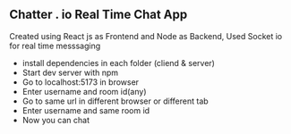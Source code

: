 ## Chatter . io Real Time Chat App

Created using React js as Frontend and Node as Backend, Used Socket io for real time messsaging

- install dependencies in each folder (cliend & server)
- Start dev server with npm
- Go to localhost:5173 in browser
- Enter username and room id(any)
- Go to same url in different browser or different tab
- Enter username and same room id
- Now you can chat
